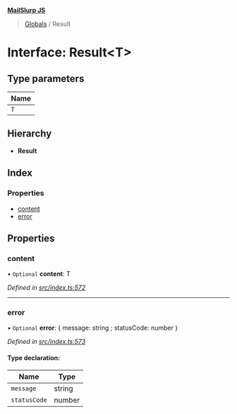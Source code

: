 **[MailSlurp JS](../README.md)**

> [Globals](../README.md) / Result

# Interface: Result\<T>

## Type parameters

Name |
------ |
`T` |

## Hierarchy

* **Result**

## Index

### Properties

* [content](result.md#content)
* [error](result.md#error)

## Properties

### content

• `Optional` **content**: T

*Defined in [src/index.ts:572](https://github.com/mailslurp/mailslurp-client/blob/730b817/src/index.ts#L572)*

___

### error

• `Optional` **error**: { message: string ; statusCode: number  }

*Defined in [src/index.ts:573](https://github.com/mailslurp/mailslurp-client/blob/730b817/src/index.ts#L573)*

#### Type declaration:

Name | Type |
------ | ------ |
`message` | string |
`statusCode` | number |
